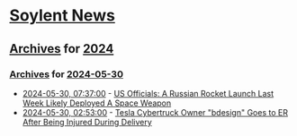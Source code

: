 # [Soylent News](../../../README.md)

## [Archives](../../index.md) for [2024](../index.md)

### [Archives](../../index.md) for [2024-05-30](index.md)

* [2024-05-30, 07:37:00](https://soylentnews.org/article.pl?sid=24/05/28/1950241&from=rss) - [US Officials: A Russian Rocket Launch Last Week Likely Deployed A Space Weapon](https://soylentnews.org/article.pl?sid=24/05/28/1950241&from=rss)
* [2024-05-30, 02:53:00](https://soylentnews.org/article.pl?sid=24/05/28/1822211&from=rss) - [Tesla Cybertruck Owner \"bdesign\" Goes to ER After Being Injured During Delivery](https://soylentnews.org/article.pl?sid=24/05/28/1822211&from=rss)
